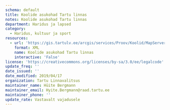 ```yaml
---
schema: default
title: Koolide asukohad Tartu linnas
notes: Koolide asukohad Tartu linnas
department: Haridus ja lapsed
category:
  - Haridus, kultuur ja sport
resources:
  - url: 'https://gis.tartulv.ee/arcgis/services/Proov/Koolid/MapServer?wsdl'
    format: XML
    name: Koolide asukohad Tartu linnas
    interactive: 'False'
license: 'https://creativecommons.org/licenses/by-sa/3.0/ee/legalcode'
update_freq: ''
date_issued: ''
date_modified: 2019/04/17
organization: Tartu Linnavalitsus
maintainer_name: Hüite Bergmann
maintainer_email: Hyite.Bergmann@raad.tartu.ee
maintainer_phone: ''
update_rate: Vastavalt vajadusele
---
```

